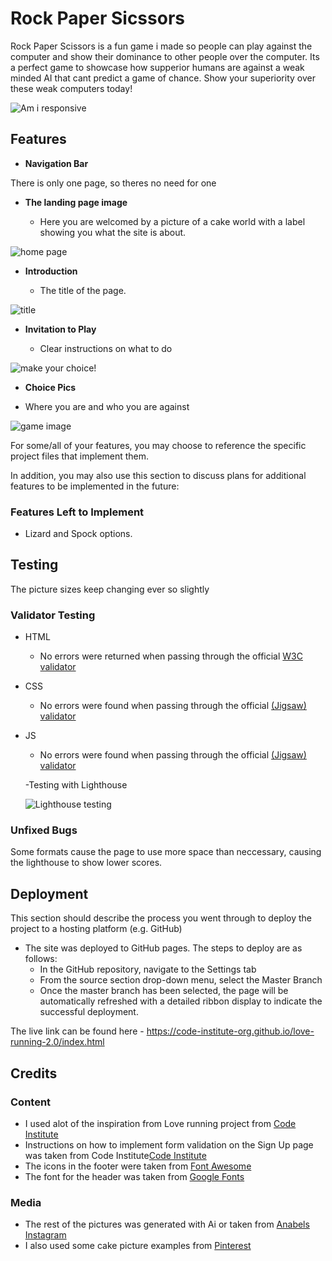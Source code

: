 # Rock Paper Sicssors

Rock Paper Scissors is a fun game i made so people can play against the computer and show their dominance to other people over the computer. Its a perfect game to showcase how supperior humans are against a weak minded AI that cant predict a game of chance. Show your superiority over these weak computers today! 

![Am i responsive](https://github.com/elantiguoale/rockpaperscissor/assets/59495965/60fbf87d-cc69-44c2-b803-1ddc2504cc3d)

## Features 

- __Navigation Bar__

There is only one page, so theres no need for one

- __The landing page image__

  - Here you are welcomed by a picture of a cake world with a label showing you what the site is about.

![home page](https://github.com/elantiguoale/rockpaperscissor/assets/59495965/4a7e23a6-e4ac-4d79-b145-75b2473afee2)

- __Introduction__

  - The title of the page.

![title](https://github.com/elantiguoale/rockpaperscissor/assets/59495965/f1341be0-b4ab-4c93-86cd-e2121c6a84ca)

- __Invitation to Play__

  - Clear instructions on what to do 

![make your choice!](https://github.com/elantiguoale/rockpaperscissor/assets/59495965/c37b737f-0c54-48bf-b2ea-1cdeaa104758)

- __Choice Pics__

- Where you are and who you are against

![game image](https://github.com/elantiguoale/rockpaperscissor/assets/59495965/6fd95ba6-2b84-40e0-ba3b-2e1256fc0c35)

For some/all of your features, you may choose to reference the specific project files that implement them.

In addition, you may also use this section to discuss plans for additional features to be implemented in the future:

### Features Left to Implement

- Lizard and Spock options.

## Testing 

The picture sizes keep changing ever so slightly

### Validator Testing 

- HTML
  - No errors were returned when passing through the official [W3C validator](https://validator.w3.org)
- CSS
  - No errors were found when passing through the official [(Jigsaw) validator](https://jigsaw.w3.org)
- JS
  - No errors were found when passing through the official [(Jigsaw) validator](https://jigsaw.w3.org)  

  -Testing with Lighthouse

  ![Lighthouse testing](https://github.com/elantiguoale/anabelsweets/assets/59495965/6762baf2-eb6d-460a-9bb8-c335cde036d2)

### Unfixed Bugs

Some formats cause the page to use more space than neccessary, causing the lighthouse to show lower scores.

## Deployment

This section should describe the process you went through to deploy the project to a hosting platform (e.g. GitHub) 

- The site was deployed to GitHub pages. The steps to deploy are as follows: 
  - In the GitHub repository, navigate to the Settings tab 
  - From the source section drop-down menu, select the Master Branch
  - Once the master branch has been selected, the page will be automatically refreshed with a detailed ribbon display to indicate the successful deployment. 

The live link can be found here - https://code-institute-org.github.io/love-running-2.0/index.html 


## Credits 
### Content 

- I used alot of the inspiration from Love running project from [Code Institute](https://codeinstitute.com)
- Instructions on how to implement form validation on the Sign Up page was taken from Code Institute[Code Institute](https://codeinstitute.com)
- The icons in the footer were taken from [Font Awesome](https://fontawesome.com/)
- The font for the header was taken from [Google Fonts](https://fonts.google.com/)

### Media

- The rest of the pictures was generated with Ai or taken from [Anabels Instagram](https://www.instagram.com/anabelssweets/)
- I also used some cake picture examples from [Pinterest](https://Pinterest.com)